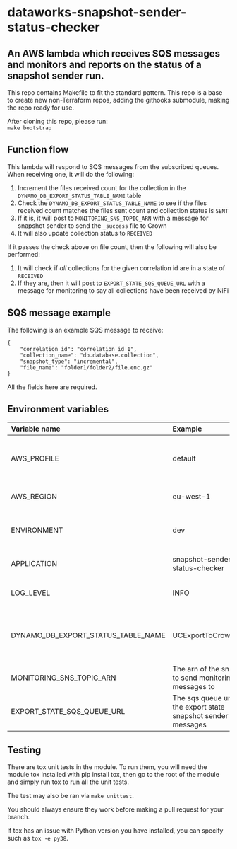 # dataworks-snapshot-sender-status-checker

## An AWS lambda which receives SQS messages and monitors and reports on the status of a snapshot sender run.

This repo contains Makefile to fit the standard pattern. This repo is a base to create new non-Terraform repos, adding the githooks submodule, making the repo ready for use.

After cloning this repo, please run:  
`make bootstrap`

## Function flow

This lambda will respond to SQS messages from the subscribed queues. When receiving one, it will do the following:

1. Increment the files received count for the collection in the `DYNAMO_DB_EXPORT_STATUS_TABLE_NAME` table
1. Check the `DYNAMO_DB_EXPORT_STATUS_TABLE_NAME` to see if the files received count matches the files sent count and collection status is `SENT`
1. If it is, it will post to `MONITORING_SNS_TOPIC_ARN` with a message for snapshot sender to send the `_success` file to Crown
1. It will also update collection status to `RECEIVED`

If it passes the check above on file count, then the following will also be performed:

1. It will check if *all* collections for the given correlation id are in a state of `RECEIVED`
1. If they are, then it will post to `EXPORT_STATE_SQS_QUEUE_URL` with a message for monitoring to say all collections have been received by NiFi

## SQS message example

The following is an example SQS message to receive:

```
{
    "correlation_id": "correlation_id_1",
    "collection_name": "db.database.collection",
    "snapshot_type": "incremental",
    "file_name": "folder1/folder2/file.enc.gz"
}
```

All the fields here are required.

## Environment variables

|Variable name|Example|Description|Required|
|:---|:---|:---|:---|
|AWS_PROFILE| default |The profile for making AWS calls to other services|No|
|AWS_REGION| eu-west-1 |The region the lambda is running in|No|
|ENVIRONMENT| dev |The environment the lambda is running in|No|
|APPLICATION| snapshot-sender-status-checker |The name of the application|No|
|LOG_LEVEL| INFO |The logging level of the Lambda|No|
|DYNAMO_DB_EXPORT_STATUS_TABLE_NAME|UCExportToCrownStatus|The name of the DynamoDB table used for export statuses|No|
|MONITORING_SNS_TOPIC_ARN|The arn of the sns topic to send monitoring messages to|Yes|
|EXPORT_STATE_SQS_QUEUE_URL|The sqs queue url for the export state snapshot sender messages|Yes|

## Testing

There are tox unit tests in the module. To run them, you will need the module tox installed with pip install tox, then go to the root of the module and simply run tox to run all the unit tests.

The test may also be ran via `make unittest`.

You should always ensure they work before making a pull request for your branch.

If tox has an issue with Python version you have installed, you can specify such as `tox -e py38`.